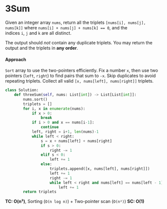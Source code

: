 # 3Sum

Given an integer array `nums`, return all the triplets `[nums[i], nums[j], nums[k]]` where `nums[i] + nums[j] + nums[k] == 0`, and the indices `i`, `j` and `k` are all distinct.

The output should _not_ contain any duplicate triplets. You may return the output and the triplets in **any order**.

#### Approach
`Sort` array to use the two-pointers efficiently. Fix a number `x`, then use two pointers (`left`, `right`) to find pairs that sum to `-x`. Skip duplicates to avoid repeating triplets. Collect all valid `[x, nums[left], nums[right]]` triplets.

```python
class Solution:
    def threeSum(self, nums: List[int]) -> List[List[int]]:
        nums.sort()
        triplets = []
        for i, x in enumerate(nums):
            if x > 0:
                break
            if i > 0 and x == nums[i-1]:
                continue
            left, right = i+1, len(nums)-1
            while left < right:
                s = x + nums[left] + nums[right]
                if s > 0:
                    right -= 1
                elif s < 0:
                    left += 1
                else:
                    triplets.append([x, nums[left], nums[right]])
                    left += 1
                    right -= 1
                    while left < right and nums[left] == nums[left - 1]:
                        left += 1
        return triplets
```

**TC: O(n²)**, Sorting (`O(n log n)`) + Two-pointer scan (`O(n²)`)
**SC: O(1)**
